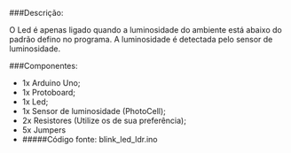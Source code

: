 ###Descrição:

O Led é apenas ligado quando a luminosidade do ambiente está abaixo do padrão defino no programa. A luminosidade é detectada pelo sensor de luminosidade.

###Componentes:

 - 1x Arduino Uno;
 - 1x Protoboard;
 - 1x Led;
 - 1x Sensor de luminosidade (PhotoCell);  
 - 2x Resistores (Utilize os de sua preferência);
 - 5x Jumpers
 - #####Código fonte: blink_led_ldr.ino
